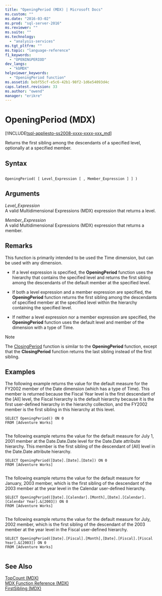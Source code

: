 ```yaml
---
title: "OpeningPeriod (MDX) | Microsoft Docs"
ms.custom: ""
ms.date: "2016-03-02"
ms.prod: "sql-server-2016"
ms.reviewer: ""
ms.suite: ""
ms.technology: 
  - "analysis-services"
ms.tgt_pltfrm: ""
ms.topic: "language-reference"
f1_keywords: 
  - "OPENINGPERIOD"
dev_langs: 
  - "kbMDX"
helpviewer_keywords: 
  - "OpeningPeriod function"
ms.assetid: bebf55cf-e5c6-42b1-98f2-1d6e54093d4c
caps.latest.revision: 33
ms.author: "owend"
manager: "erikre"
---
```

# OpeningPeriod (MDX)
[!INCLUDE[tsql-appliesto-ss2008-xxxx-xxxx-xxx_md](../a9retired/includes/tsql-appliesto-ss2008-xxxx-xxxx-xxx-md.md)]

  Returns the first sibling among the descendants of a specified level, optionally at a specified member.  
  
## Syntax  
  
```  
  
OpeningPeriod( [ Level_Expression [ , Member_Expression ] ] )  
```  
  
## Arguments  
 *Level_Expression*  
 A valid Multidimensional Expressions (MDX) expression that returns a level.  
  
 *Member_Expression*  
 A valid Multidimensional Expressions (MDX) expression that returns a member.  
  
## Remarks  
 This function is primarily intended to be used the Time dimension, but can be used with any dimension.  
  
-   If a level expression is specified, the **OpeningPeriod** function uses the hierarchy that contains the specified level and returns the first sibling among the descendants of the default member at the specified level.  
  
-   If both a level expression and a member expression are specified, the **OpeningPeriod** function returns the first sibling among the descendants of specified member at the specified level within the hierarchy containing the specified level.  
  
-   If neither a level expression nor a member expression are specified, the **OpeningPeriod** function uses the default level and member of the dimension with a type of Time.  
  
> [!NOTE]  
>  The [ClosingPeriod](../mdx/closingperiod-mdx.md) function is similar to the **OpeningPeriod** function, except that the **ClosingPeriod** function returns the last sibling instead of the first sibling.  
  
## Examples  
 The following example returns the value for the default measure for the FY2002 member of the Date dimension (which has a type of Time). This member is returned because the Fiscal Year level is the first descendant of the [All] level, the Fiscal hierarchy is the default hierarchy because it is the first user-defined hierarchy in the hierarchy collection, and the FY2002 member is the first sibling in this hierarchy at this level.  
  
```  
SELECT OpeningPeriod() ON 0  
FROM [Adventure Works]  
  
```  
  
 The following example returns the value for the default measure for July 1, 2001 member at the Date.Date.Date level for the Date.Date attribute hierarchy. This member is the first sibling of the descendant of [All] level in the Date.Date attribute hierarchy.  
  
```  
SELECT OpeningPeriod([Date].[Date].[Date]) ON 0  
FROM [Adventure Works]  
  
```  
  
 The following example returns the value for the default measure for January, 2003 member, which is the first sibling of the descendant of the 2003 member at the year level in the Calendar user-defined hierarchy.  
  
```  
SELECT OpeningPeriod([Date].[Calendar].[Month],[Date].[Calendar].[Calendar Year].&[2003]) ON 0  
FROM [Adventure Works]  
  
```  
  
 The following example returns the value for the default measure for July, 2002 member, which is the first sibling of the descendant of the 2003 member at the year level in the Fiscal user-defined hierarchy.  
  
```  
SELECT OpeningPeriod([Date].[Fiscal].[Month],[Date].[Fiscal].[Fiscal Year].&[2003]) ON 0  
FROM [Adventure Works]  
  
```  
  
## See Also  
 [TopCount &#40;MDX&#41;](../mdx/topcount-mdx.md)   
 [MDX Function Reference &#40;MDX&#41;](../mdx/mdx-function-reference-mdx.md)   
 [FirstSibling &#40;MDX&#41;](../mdx/firstsibling-mdx.md)  
  
  
